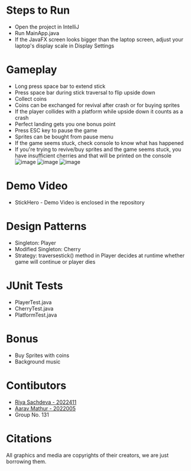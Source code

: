 # Steps to Run
- Open the project in IntelliJ
- Run MainApp.java
- If the JavaFX screen looks bigger than the laptop screen, adjust your laptop's display scale in Display Settings

# Gameplay
- Long press space bar to extend stick
- Press space bar during stick traversal to flip upside down
- Collect coins
- Coins can be exchanged for revival after crash or for buying sprites
- If the player collides with a platform while upside down it counts as a crash
- Perfect landing gets you one bonus point
- Press ESC key to pause the game
- Sprites can be bought from pause menu
- If the game seems stuck, check console to know what has happened
- If you're trying to revive/buy sprites and the game seems stuck, you have insufficient cherries and that will be printed on the console
![image](https://github.com/13100D/AP-StickHero/assets/78998762/4391fabf-40d2-473f-9719-1ccc3eff7ecb)
![image](https://github.com/13100D/AP-StickHero/assets/78998762/0c08f475-1c77-41cb-bcec-7dcae9f160c4)
![image](https://github.com/13100D/AP-StickHero/assets/78998762/ed8c20a1-359a-4f1a-8d53-02a8b08e8b2b)


# Demo Video
- StickHero - Demo Video is enclosed in the repository

# Design Patterns
- Singleton: Player
- Modified Singleton: Cherry
- Strategy: traversestick() method in Player decides at runtime whether game will continue or player dies
  
# JUnit Tests
- PlayerTest.java
- CherryTest.java
- PlatformTest.java

# Bonus
- Buy Sprites with coins
- Background music

# Contibutors
- [Riya Sachdeva - 2022411](https://github.com/riyasach189)
- [Aarav Mathur - 2022005](https://github.com/13100D)
- Group No. 131

# Citations
All graphics and media are copyrights of their creators, we are just borrowing them.
